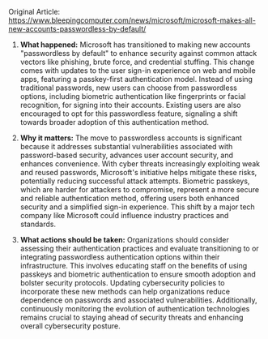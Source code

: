 Original Article: https://www.bleepingcomputer.com/news/microsoft/microsoft-makes-all-new-accounts-passwordless-by-default/

1) **What happened:** Microsoft has transitioned to making new accounts "passwordless by default" to enhance security against common attack vectors like phishing, brute force, and credential stuffing. This change comes with updates to the user sign-in experience on web and mobile apps, featuring a passkey-first authentication model. Instead of using traditional passwords, new users can choose from passwordless options, including biometric authentication like fingerprints or facial recognition, for signing into their accounts. Existing users are also encouraged to opt for this passwordless feature, signaling a shift towards broader adoption of this authentication method.

2) **Why it matters:** The move to passwordless accounts is significant because it addresses substantial vulnerabilities associated with password-based security, advances user account security, and enhances convenience. With cyber threats increasingly exploiting weak and reused passwords, Microsoft's initiative helps mitigate these risks, potentially reducing successful attack attempts. Biometric passkeys, which are harder for attackers to compromise, represent a more secure and reliable authentication method, offering users both enhanced security and a simplified sign-in experience. This shift by a major tech company like Microsoft could influence industry practices and standards.

3) **What actions should be taken:** Organizations should consider assessing their authentication practices and evaluate transitioning to or integrating passwordless authentication options within their infrastructure. This involves educating staff on the benefits of using passkeys and biometric authentication to ensure smooth adoption and bolster security protocols. Updating cybersecurity policies to incorporate these new methods can help organizations reduce dependence on passwords and associated vulnerabilities. Additionally, continuously monitoring the evolution of authentication technologies remains crucial to staying ahead of security threats and enhancing overall cybersecurity posture.